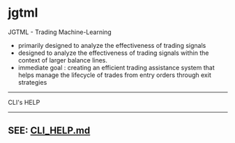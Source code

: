 # jgtml
JGTML - Trading Machine-Learning

* primarily designed to analyze the effectiveness of trading signals
* designed to analyze the effectiveness of trading signals within the context of larger balance lines.
* immediate goal : creating an efficient trading assistance system that helps manage the lifecycle of trades from entry orders through exit strategies


----



CLI's HELP
_____

## SEE: [CLI_HELP.md](CLI_HELP.md)

